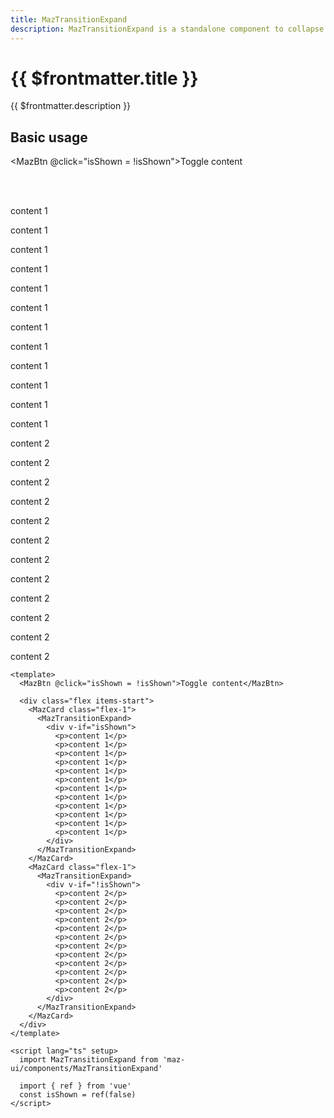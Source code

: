 ```yaml
---
title: MazTransitionExpand
description: MazTransitionExpand is a standalone component to collapse content with animation
---
```


# {{ $frontmatter.title }}

{{ $frontmatter.description }}

<!--@include: ./../.vitepress/mixins/getting-started.md-->

## Basic usage

<MazBtn @click="isShown = !isShown">Toggle content</MazBtn>

<br />
<br />

<ClientOnly>
<div class="flex items-start gap-05">
  <MazCard class="flex-1">
    <MazTransitionExpand>
      <div v-if="isShown">
        <p>content 1</p>
        <p>content 1</p>
        <p>content 1</p>
        <p>content 1</p>
        <p>content 1</p>
        <p>content 1</p>
        <p>content 1</p>
        <p>content 1</p>
        <p>content 1</p>
        <p>content 1</p>
        <p>content 1</p>
        <p>content 1</p>
      </div>
    </MazTransitionExpand>
  </MazCard>
  <MazCard class="flex-1">
    <MazTransitionExpand>
      <div v-if="!isShown">
        <p>content 2</p>
        <p>content 2</p>
        <p>content 2</p>
        <p>content 2</p>
        <p>content 2</p>
        <p>content 2</p>
        <p>content 2</p>
        <p>content 2</p>
        <p>content 2</p>
        <p>content 2</p>
        <p>content 2</p>
        <p>content 2</p>
      </div>
    </MazTransitionExpand>
  </MazCard>
</div>
</ClientOnly>

```vue
<template>
  <MazBtn @click="isShown = !isShown">Toggle content</MazBtn>

  <div class="flex items-start">
    <MazCard class="flex-1">
      <MazTransitionExpand>
        <div v-if="isShown">
          <p>content 1</p>
          <p>content 1</p>
          <p>content 1</p>
          <p>content 1</p>
          <p>content 1</p>
          <p>content 1</p>
          <p>content 1</p>
          <p>content 1</p>
          <p>content 1</p>
          <p>content 1</p>
          <p>content 1</p>
          <p>content 1</p>
        </div>
      </MazTransitionExpand>
    </MazCard>
    <MazCard class="flex-1">
      <MazTransitionExpand>
        <div v-if="!isShown">
          <p>content 2</p>
          <p>content 2</p>
          <p>content 2</p>
          <p>content 2</p>
          <p>content 2</p>
          <p>content 2</p>
          <p>content 2</p>
          <p>content 2</p>
          <p>content 2</p>
          <p>content 2</p>
          <p>content 2</p>
          <p>content 2</p>
        </div>
      </MazTransitionExpand>
    </MazCard>
  </div>
</template>

<script lang="ts" setup>
  import MazTransitionExpand from 'maz-ui/components/MazTransitionExpand'

  import { ref } from 'vue'
  const isShown = ref(false)
</script>
```

<script lang="ts" setup>
  import { ref } from 'vue'
  const isShown = ref(false)
</script>

<!--@include: ./../.vitepress/generated-docs/maz-transition-expand.doc.md-->
